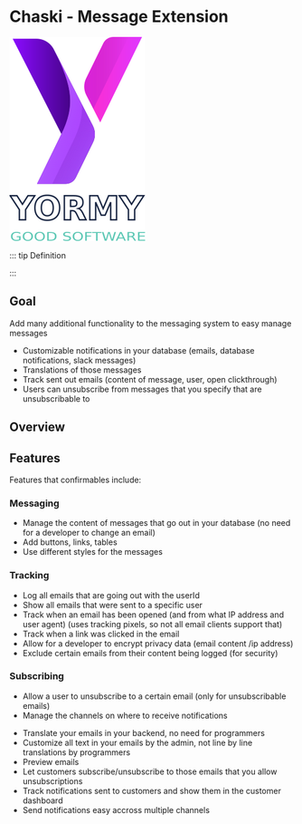 # Chaski - Message Extension

![confirmables](../../public/yormy.png)

::: tip Definition

:::

## Goal
Add many additional functionality to the messaging system to easy manage messages
- Customizable notifications in your database (emails, database notifications, slack messages)
- Translations of those messages
- Track sent out emails (content of message, user, open clickthrough)
- Users can unsubscribe from messages that you specify that are unsubscribable to

## Overview


## Features
Features that confirmables include:

### Messaging
- Manage the content of messages that go out in your database (no need for a developer to change an email)
- Add buttons, links, tables
- Use different styles for the messages

### Tracking
- Log all emails that are going out with the userId
- Show all emails that were sent to a specific user
- Track when an email has been opened (and from what IP address and user agent) (uses tracking pixels, so not all email clients support that)
- Track when a link was clicked in the email
- Allow for a developer to encrypt privacy data (email content /ip address)
- Exclude certain emails from their content being logged (for security)

### Subscribing
- Allow a user to unsubscribe to a certain email (only for unsubscribable emails)
- Manage the channels on where to receive notifications


* Translate your emails in your backend, no need for programmers
* Customize all text in your emails by the admin, not line by line translations by programmers
* Preview emails
* Let customers subscribe/unsubscribe to those emails that you allow unsubscriptions
* Track notifications sent to customers and show them in the customer dashboard
* Send notifications easy accross multiple channels

<!--@include: ../guide/basic/frontend.md-->
